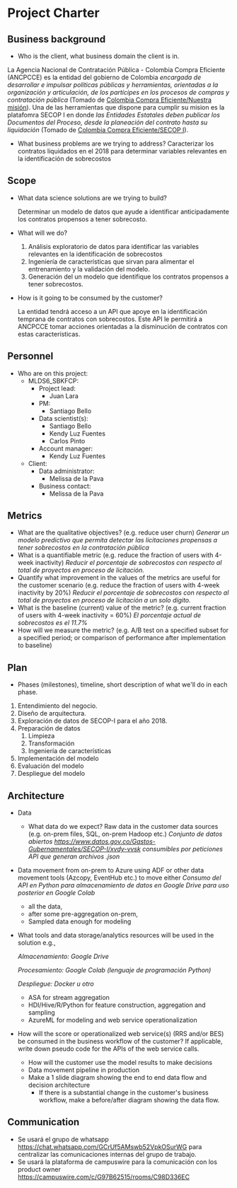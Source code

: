 # Project Charter

## Business background

* Who is the client, what business domain the client is in.

La Agencia Nacional de Contratación Pública - Colombia Compra Eficiente (ANCPCCE) es la entidad del gobierno de Colombia *encargada de desarrollar e impulsar políticas públicas y herramientas, orientadas a la organización y articulación, de los partícipes en los procesos de compras y contratación pública* (Tomado de [Colombia Compra Eficiente/Nuestra misión](https://colombiacompra.gov.co/colombia-compra/colombia-compra-eficiente/nuestra-mision)). Una de las herramientas que dispone para cumplir su mision es la platafomra SECOP I en donde *las Entidades Estatales deben publicar los Documentos del Proceso, desde la planeación del contrato hasta su liquidación* (Tomado de [Colombia Compra Eficiente/SECOP I](https://colombiacompra.gov.co/secop/secop-i)).


   
* What business problems are we trying to address?
  Caracterizar los contratos liquidados en el 2018 para determinar variables relevantes en la identificación de sobrecostos

## Scope
* What data science solutions are we trying to build?
  
  Determinar un modelo de datos que ayude a identificar anticipadamente los contratos propensos a tener sobrecosto.
* What will we do?
  1. Análisis exploratorio de datos para identificar las variables relevantes en la identificación de sobrecostos
  2. Ingeniería de características que sirvan para alimentar el entrenamiento y la validación del modelo.
  3. Generación del un modelo que identifique los contratos propensos a tener sobrecostos.
  
* How is it going to be consumed by the customer?
  
  La entidad tendrá acceso a un API que apoye en la identificación temprana de contratos con sobrecostos. Este API le permitirá a ANCPCCE tomar acciones  orientadas a la disminución de contratos con estas características.

## Personnel
* Who are on this project:
	* MLDS6_SBKFCP:
		* Project lead:
    		* Juan Lara
		* PM:
    		* Santiago Bello
		* Data scientist(s):
    		* Santiago Bello
    		* Kendy Luz Fuentes
    		* Carlos Pinto
		* Account manager:
    		* Kendy Luz Fuentes
	* Client:
		* Data administrator:
    		* Melissa de la Pava
		* Business contact:
    		* Melissa de la Pava
	
## Metrics
* What are the qualitative objectives? (e.g. reduce user churn) *Generar un modelo predictivo que permita detectar las licitaciones propensas a tener sobrecostos en la contratación pública*
* What is a quantifiable metric  (e.g. reduce the fraction of users with 4-week inactivity) *Reducir el porcentaje de sobrecostos con respecto al total de proyectos en proceso de licitación.*
* Quantify what improvement in the values of the metrics are useful for the customer scenario (e.g. reduce the  fraction of users with 4-week inactivity by 20%) *Reducir el porcentaje de sobrecostos con respecto al total de proyectos en proceso de licitación a un solo dígito.*
* What is the baseline (current) value of the metric? (e.g. current fraction of users with 4-week inactivity = 60%) *El porcentaje actual de sobrecostos es el 11.7%*
* How will we measure the metric? (e.g. A/B test on a specified subset for a specified period; or comparison of performance after implementation to baseline)

## Plan
* Phases (milestones), timeline, short description of what we'll do in each phase.
1. Entendimiento del negocio.
2. Diseño de arquitectura.
3. Exploración de datos de SECOP-I para el año 2018.
4. Preparación de datos
   1. Limpieza
   2. Transformación
   3. Ingeniería de características
5. Implementación del modelo
6. Evaluación del modelo
7. Despliegue del modelo

## Architecture
* Data
  * What data do we expect? Raw data in the customer data sources (e.g. on-prem files, SQL, on-prem Hadoop etc.) *Conjunto de datos abiertos https://www.datos.gov.co/Gastos-Gubernamentales/SECOP-I/xvdy-vvsk consumibles por peticiones API que generan archivos .json*
* Data movement from on-prem to Azure using ADF or other data movement tools (Azcopy, EventHub etc.) to move either
*Consumo del API en Python para almacenamiento de datos en Google Drive para uso posterior en Google Colab*  
  * all the data, 
  * after some pre-aggregation on-prem,
  * Sampled data enough for modeling 

* What tools and data storage/analytics resources will be used in the solution e.g.,
  
  *Almacenamiento: Google Drive*

  *Procesamiento: Google Colab (lenguaje de programación Python)*

  *Despliegue: Docker u otro*
  * ASA for stream aggregation
  * HDI/Hive/R/Python for feature construction, aggregation and sampling
  * AzureML for modeling and web service operationalization
* How will the score or operationalized web service(s) (RRS and/or BES) be consumed in the business workflow of the customer? If applicable, write down pseudo code for the APIs of the web service calls.
  * How will the customer use the model results to make decisions
  * Data movement pipeline in production
  * Make a 1 slide diagram showing the end to end data flow and decision architecture
    * If there is a substantial change in the customer's business workflow, make a before/after diagram showing the data flow.

## Communication
* Se usará el grupo de whatsapp https://chat.whatsapp.com/GCrUf5AMswb52VpkOSurWG para centralizar las comunicaciones internas del grupo de trabajo.
* Se usará la plataforma de campuswire para la comunicación con los product owner https://campuswire.com/c/G97B62515/rooms/C98D336EC
